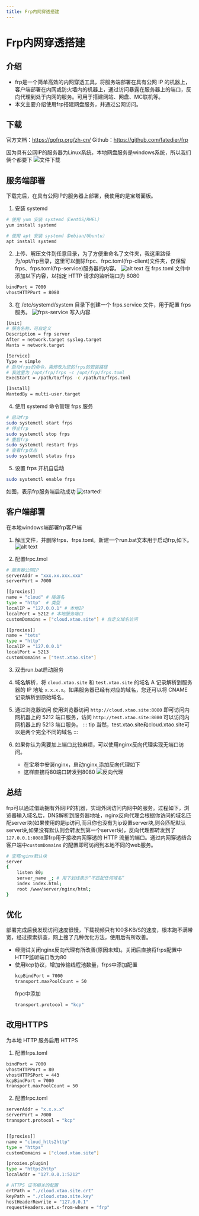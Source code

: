 ```yaml
---
title: Frp内网穿透搭建
---
```



# Frp内网穿透搭建

## 介绍

* frp是一个简单高效的内网穿透工具，将服务端部署在具有公网 IP 的机器上，客户端部署在内网或防火墙内的机器上，通过访问暴露在服务器上的端口，反向代理到处于内网的服务。可用于搭建网站、网盘、MC联机等。
* 本文主要介绍使用frp搭建网盘服务，并通过公网访问。


## 下载

官方文档：https://gofrp.org/zh-cn/
Github：https://github.com/fatedier/frp

因为具有公网IP的服务器为Linux系统，本地网盘服务是windows系统，所以我们俩个都要下
![文件下载](../assets/blogs/frp/QQ20251023-210157.jpg)


## 服务端部署
下载完后，在具有公网IP的服务器上部署，我使用的是宝塔面板。
1. 安装 systemd
```sh
# 使用 yum 安装 systemd（CentOS/RHEL）
yum install systemd

# 使用 apt 安装 systemd（Debian/Ubuntu）
apt install systemd
```

2. 上传、解压文件到任意目录，为了方便重命名了文件夹，我这里路径为/opt/frp目录，这里可以删除frpc、frpc.toml(frp-client)文件夹，仅保留frps、frps.toml(frp-service)服务器的内容。
![alt text](../assets/blogs/frp/QQ20251023-211628.jpg)
在 frps.toml 文件中添加以下内容，以指定 HTTP 请求的监听端口为 8080
```sh
bindPort = 7000
vhostHTTPPort = 8080
```

3. 在 /etc/systemd/system 目录下创建一个 frps.service 文件，用于配置 frps 服务。
![frps-service](../assets/blogs/frp/QQ20251023-210856.jpg)
写入内容
```sh
[Unit]
# 服务名称，可自定义
Description = frp server
After = network.target syslog.target
Wants = network.target

[Service]
Type = simple
# 启动frps的命令，需修改为您的frps的安装路径
# 我这里为 /opt/frp/frps -c /opt/frp/frps.toml
ExecStart = /path/to/frps -c /path/to/frps.toml

[Install]
WantedBy = multi-user.target
```

4. 使用 systemd 命令管理 frps 服务
```sh
# 启动frp
sudo systemctl start frps
# 停止frp
sudo systemctl stop frps
# 重启frp
sudo systemctl restart frps
# 查看frp状态
sudo systemctl status frps
```

5. 设置 frps 开机自启动
```sh
sudo systemctl enable frps
```   
如图，表示frp服务端启动成功
![started!](../assets/blogs/frp/QQ20251023-212622.jpg)


## 客户端部署
在本地windows端部署frp客户端
1. 解压文件，并删除frps、frps.toml。新建一个run.bat文本用于启动frp,如下。
![alt text](../assets/blogs/frp/QQ20251023-232036.jpg)

2. 配置frpc.tmol
```sh
# 服务器公网IP
serverAddr = "xxx.xx.xxx.xxx"
serverPort = 7000

[[proxies]]
name = "cloud" # 隧道名
type = "http"  # 类型
localIP = "127.0.0.1" # 本地IP
localPort = 5212 # 本地服务端口
customDomains = ["cloud.xtao.site"] # 自定义域名访问

[[proxies]]
name = "tets"
type = "http"
localIP = "127.0.0.1"
localPort = 5213
customDomains = ["test.xtao.site"]
```

3. 双击run.bat启动服务
4. 域名解析，将 `cloud.xtao.site` 和 `test.xtao.site` 的域名 A 记录解析到服务器的 IP 地址 `x.x.x.x`。如果服务器已经有对应的域名，您还可以将 CNAME 记录解析到原始域名。
5. 通过浏览器访问
使用浏览器访问 `http://cloud.xtao.site:8080` 即可访问内网机器上的 5212 端口服务，访问 `http://test.xtao.site:8080` 可以访问内网机器上的 5213 端口服务。
::: tip
当然，test.xtao.site和cloud.xtao.site可以是两个完全不同的域名
:::

6. 如果你认为需要加上端口比较麻烦，可以使用nginx反向代理实现无端口访问。
   * 在宝塔中安装nginx，启动nginx,添加反向代理如下
   * 这样直接将80端口转发到8080
![反向代理](../assets/blogs/frp/QQ20251023-234003.jpg)

## 总结
frp可以通过借助拥有外网IP的机器，实现外网访问内网中的服务。过程如下，浏览器输入域名后，DNS解析到服务器地址，nginx反向代理会根据你访问的域名匹配server块(如果使用的是ip访问,而且你也没有为ip设置server块,则会匹配默认server块,如果没有默认则会转发到第一个server块)，反向代理都转发到了`127.0.0.1:8080`即frp用于接收内网穿透的 HTTP 流量的端口。通过内网穿透结合客户端中`customDomains` 的配置即可访问到本地不同的web服务。
```sh
# 宝塔nginx默认块
server
{
    listen 80;
    server_name _; # 用下划线表示“不匹配任何域名”
    index index.html;
    root /www/server/nginx/html;
}
```

## 优化
部署完成后我发现访问速度很慢，下载视频只有100多KB/S的速度，根本跑不满带宽，经过摸索排查，网上搜了几种优化方法，使用后有所改善。
* 经测试关闭nginx反向代理有所改善(原因未知)。关闭后直接将frps配置中HTTP监听端口改为80
* 使用kcp协议，增加传输线程池数量，frps中添加配置
    ```sh
    kcpBindPort = 7000
    transport.maxPoolCount = 50
    ```
    frpc中添加
    ```sh
    transport.protocol = "kcp"
    ```

## 改用HTTPS
为本地 HTTP 服务启用 HTTPS
1. 配置frps.toml
 ```sh
bindPort = 7000
vhostHTTPPort = 80
vhostHTTPSPort = 443
kcpBindPort = 7000
transport.maxPoolCount = 50
 ```
2. 配置frpc.toml
```sh
serverAddr = "x.x.x.x"
serverPort = 7000
transport.protocol = "kcp"


[[proxies]]
name = "cloud_htts2http"
type = "https"
customDomains = ["cloud.xtao.site"]

[proxies.plugin]
type = "https2http"
localAddr = "127.0.0.1:5212"

# HTTPS 证书相关的配置
crtPath = "./cloud.xtao.site.crt"
keyPath = "./cloud.xtao.site.key"
hostHeaderRewrite = "127.0.0.1"
requestHeaders.set.x-from-where = "frp"
```